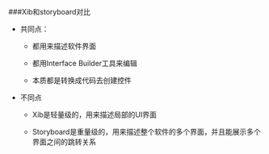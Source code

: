 ###Xib和storyboard对比
- 共同点：

    - 都用来描述软件界面

    - 都用Interface Builder工具来编辑

    - 本质都是转换成代码去创建控件


- 不同点

    - Xib是轻量级的，用来描述局部的UI界面

    - Storyboard是重量级的，用来描述整个软件的多个界面，并且能展示多个界面之间的跳转关系

